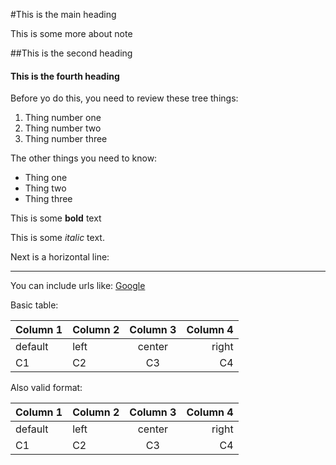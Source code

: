 #This is the main heading

This is some more about note

##This is the second heading

#### This is the fourth heading

Before yo do this, you need to review these tree things:

1. Thing number one
2. Thing number two
3. Thing number three

The other things you need to know:

- Thing one
- Thing two
- Thing three

This is some **bold** text

This is some *italic* text.

Next is a horizontal line:
____________________________

You can include urls like: [Google](https:google.com "click to visit")

Basic table:

| Column 1 | Column 2 | Column 3 | Column 4 |
|---|:---|:---:|---:|
| default  | left     | center   | right    |
|C1|C2|C3|C4|


Also valid format:

 Column 1 | Column 2 | Column 3 | Column 4 
---|:---|:---:|---:|
 default  | left     | center   | right    
C1|C2|C3|C4

